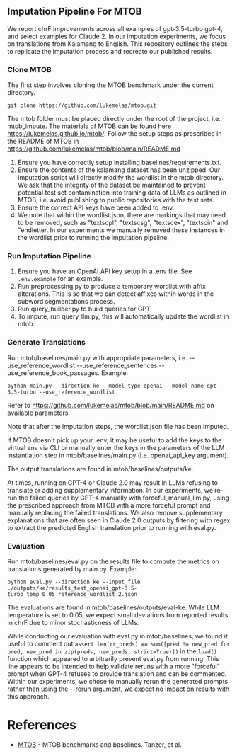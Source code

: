 ## Imputation Pipeline For MTOB
We report chrF improvements across all examples of gpt-3.5-turbo gpt-4, and select examples for Claude 2.
In our imputation experiments, we focus on translations from Kalamang to English.
This repository outlines the steps to replicate the imputation process and recreate our published results.

### Clone MTOB
The first step involves cloning the MTOB benchmark under the current directory. 

`git clone https://github.com/lukemelas/mtob.git`

The mtob folder must be placed directly under the root of the project, i.e. mtob_impute. The materials of MTOB can be found here https://lukemelas.github.io/mtob/.
Follow the setup steps as prescribed in the README of MTOB in https://github.com/lukemelas/mtob/blob/main/README.md
1. Ensure you have correctly setup installing baselines/requirements.txt.
2. Ensure the contents of the kalamang dataset has been unzipped. Our imputation script will directly modify the wordlist in the mtob directory. We ask that the integrity of the dataset be maintained to prevent potential test set contamination into training data of LLMs as outlined in MTOB, i.e. avoid publishing to public repositories with the test sets.
3. Ensure the correct API keys have been added to .env.
4. We note that within the wordlist.json, there are markings that may need to be removed, such as "textscpl", "textscsg", "textscex", "textscin" and "endletter. In our experiments we manually removed these instances in the wordlist prior to running the imputation pipeline.

### Run Imputation Pipeline
1. Ensure you have an OpenAI API key setup in a .env file. See `.env.example` for an example.
2. Run preprocessing.py to produce a temporary wordlist with affix alterations. This is so that we can detect affixes within words in the subword segmentations process.
3. Run query_builder.py to build queries for GPT.
4. To impute, run query_llm.py, this will automatically update the wordlist in mtob.

### Generate Translations
Run mtob/baselines/main.py with appropriate parameters, i.e. --use_reference_wordlist --use_reference_sentences --use_reference_book_passages. Example: 

`python main.py --direction ke --model_type openai --model_name gpt-3.5-turbo --use_reference_wordlist`

Refer to https://github.com/lukemelas/mtob/blob/main/README.md on available parameters.

Note that after the imputation steps, the wordlist.json file has been imputed. 

If MTOB doesn't pick up your .env, it may be useful to add the keys to the virtual env via CLI or manually enter the keys in the parameters of the LLM instantiation step in mtob/baselines/main.py (i.e. openai_api_key argument).

The output translations are found in mtob/baselines/outputs/ke.

At times, running on GPT-4 or Claude 2.0 may result in LLMs refusing to translate or adding supplementary information. In our experiments, we re-run the failed queries by GPT-4 manually with forceful_manual_llm.py, using the prescribed approach from MTOB with a more forceful prompt and manually replacing the failed translations. We also remove supplementary explanations that are often seen in Claude 2.0 outputs by filtering with regex to extract the predicted English translation prior to running with eval.py.

### Evaluation
Run mtob/baselines/eval.py on the results file to compute the metrics on translations generated by main.py. Example:

`python eval.py --direction ke --input_file ./outputs/ke/results_test_openai_gpt-3.5-turbo_temp_0.05_reference_wordlist_2.json`

The evaluations are found in mtob/baselines/outputs/eval-ke. While LLM temperature is set to 0.05, we expect small deviations from reported results in chrF due to minor stochasticness of LLMs.

While conducting our evaluation with eval.py in mtob/baselines, we found it useful to comment out `assert len(rr_preds) == sum([pred != new_pred for pred, new_pred in zip(preds, new_preds, strict=True)])` in the `load()` function which appeared to arbitrarily prevent eval.py from running. This line appears to be intended to help validate reruns with a more "forceful" prompt when GPT-4 refuses to provide translation and can be commented. Within our experiments, we chose to manually rerun the generated prompts rather than using the --rerun argument, we expect no impact on results with this approach.

# References
* [MTOB](https://github.com/lukemelas/mtob) - MTOB benchmarks and baselines. Tanzer, et al.
